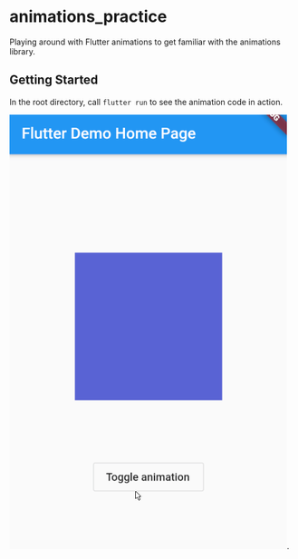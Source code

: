 # animations_practice

Playing around with Flutter animations to get familiar with the animations library.

## Getting Started

In the root directory, call `flutter run` to see the animation code in action.

![Animating square](/assets/animating_square.gif).
